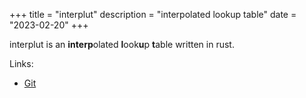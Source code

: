 +++
title = "interplut"
description = "interpolated lookup table"
date = "2023-02-20"
+++

interplut is an **interp**olated **l**ook**u**p **t**able written in rust.

Links:
- [Git](https://git.karx.xyz/karx/interplut)

